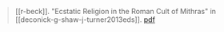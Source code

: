 > [[r-beck]]. "Ecstatic Religion in the Roman Cult of Mithras" in [[deconick-g-shaw-j-turner2013eds]]. [pdf](a/r-beck2013.pdf)